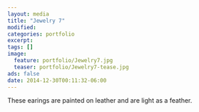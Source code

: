```yaml
---
layout: media
title: "Jewelry 7"
modified:
categories: portfolio
excerpt:
tags: []
image:
  feature: portfolio/Jewelry7.jpg
  teaser: portfolio/Jewelry7-tease.jpg
ads: false
date: 2014-12-30T00:11:32-06:00
---
```


These earings are painted on leather and are light as a feather.